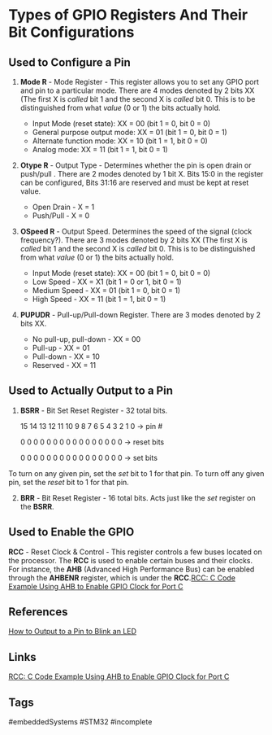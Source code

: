 # Types of GPIO Registers And Their Bit Configurations

## Used to Configure a Pin
1. **Mode R** - Mode Register - This register allows you to set any GPIO port and pin to a particular mode. There are 4 modes denoted by 2 bits XX (The first X is *called* bit 1 and the second X is *called* bit 0. This is to be distinguished from what *value* (0 or 1) the bits actually hold.
	* Input Mode (reset state): XX = 00 (bit 1 = 0, bit 0 = 0) 
	* General purpose output mode: XX = 01 (bit 1 = 0, bit 0 = 1)
	* Alternate function mode: XX = 10 (bit 1 = 1, bit 0 = 0)
	* Analog mode: XX = 11 (bit 1 = 1, bit 0 = 1)
	
2. **Otype R** - Output Type - Determines whether the pin is open drain or push/pull . There are 2 modes denoted by 1 bit X. Bits 15:0 in the register can be configured, Bits 31:16 are reserved and must be kept at reset value.
	* Open Drain - X = 1
	* Push/Pull - X = 0

3. **OSpeed R** - Output Speed. Determines the speed of the signal (clock frequency?). There are 3 modes denoted by 2 bits XX (The first X is *called* bit 1 and the second X is *called* bit 0. This is to be distinguished from what *value* (0 or 1) the bits actually hold.
	* Input Mode (reset state): XX = 00 (bit 1 = 0, bit 0 = 0) 
	* Low Speed - XX = X1 (bit 1 = 0 or 1, bit 0 = 1)
	* Medium Speed - XX = 01 (bit 1 = 0, bit 0 = 1)
	* High Speed - XX = 11 (bit 1 = 1, bit 0 = 1)

4. **PUPUDR** - Pull-up/Pull-down Register. There are 3 modes denoted by 2 bits XX. 
	* No pull-up, pull-down - XX = 00
	* Pull-up - XX = 01
	* Pull-down - XX = 10
	* Reserved - XX = 11

## Used to Actually Output to a Pin
1. **BSRR** - Bit Set Reset Register - 32 total bits. 

	15 14 13 12 11 10 9  8  7  6  5  4  3  2  1  0 -> pin #

	0  0  0  0  0  0  0  0  0  0  0  0  0  0  0  0 -> reset bits

	0  0  0  0  0  0  0  0  0  0  0  0  0  0  0  0 -> set bits

To turn on any given pin, set the *set* bit to 1 for that pin.
To turn off any given pin, set the *reset* bit to 1 for that pin.

2. **BRR** - Bit Reset Register - 16 total bits. Acts just like the *set* register on the **BSRR**.

## Used to Enable the GPIO
**RCC** - Reset Clock & Control - This register controls a few buses located on the processor. The **RCC** is used to enable certain buses and their clocks. For instance, the **AHB** (Advanced High Performance Bus) can be enabled through the **AHBENR** register, which is under the **RCC**.[RCC: C Code Example Using AHB to Enable GPIO Clock for Port C ](../202110200251)

## References
[How to Output to a Pin to Blink an LED](https://www.youtube.com/watch?v=o0A0zTdf3zY&list=PL6PplMTH29SHgRPDufZhfMRoFwRAIrzOp&index=6)

## Links
[RCC: C Code Example Using AHB to Enable GPIO Clock for Port C ](../202110200251)


## Tags
#embeddedSystems #STM32 #incomplete
